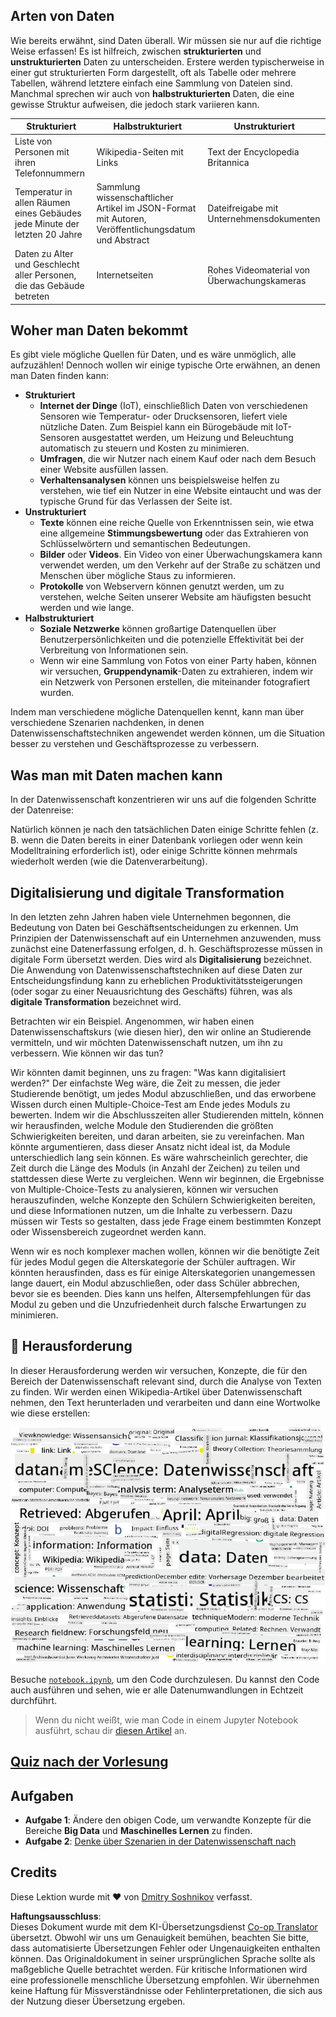<!--
CO_OP_TRANSLATOR_METADATA:
{
  "original_hash": "2583a9894af7123b2fcae3376b14c035",
  "translation_date": "2025-08-24T21:27:38+00:00",
  "source_file": "1-Introduction/01-defining-data-science/README.md",
  "language_code": "de"
}
-->
## Arten von Daten

Wie bereits erwähnt, sind Daten überall. Wir müssen sie nur auf die richtige Weise erfassen! Es ist hilfreich, zwischen **strukturierten** und **unstrukturierten** Daten zu unterscheiden. Erstere werden typischerweise in einer gut strukturierten Form dargestellt, oft als Tabelle oder mehrere Tabellen, während letztere einfach eine Sammlung von Dateien sind. Manchmal sprechen wir auch von **halbstrukturierten** Daten, die eine gewisse Struktur aufweisen, die jedoch stark variieren kann.

| Strukturiert                                                                | Halbstrukturiert                                                                                 | Unstrukturiert                          |
| ---------------------------------------------------------------------------- | ------------------------------------------------------------------------------------------------ | --------------------------------------- |
| Liste von Personen mit ihren Telefonnummern                                 | Wikipedia-Seiten mit Links                                                                       | Text der Encyclopedia Britannica        |
| Temperatur in allen Räumen eines Gebäudes jede Minute der letzten 20 Jahre  | Sammlung wissenschaftlicher Artikel im JSON-Format mit Autoren, Veröffentlichungsdatum und Abstract | Dateifreigabe mit Unternehmensdokumenten |
| Daten zu Alter und Geschlecht aller Personen, die das Gebäude betreten      | Internetseiten                                                                                   | Rohes Videomaterial von Überwachungskameras |

## Woher man Daten bekommt

Es gibt viele mögliche Quellen für Daten, und es wäre unmöglich, alle aufzuzählen! Dennoch wollen wir einige typische Orte erwähnen, an denen man Daten finden kann:

* **Strukturiert**
  - **Internet der Dinge** (IoT), einschließlich Daten von verschiedenen Sensoren wie Temperatur- oder Drucksensoren, liefert viele nützliche Daten. Zum Beispiel kann ein Bürogebäude mit IoT-Sensoren ausgestattet werden, um Heizung und Beleuchtung automatisch zu steuern und Kosten zu minimieren.
  - **Umfragen**, die wir Nutzer nach einem Kauf oder nach dem Besuch einer Website ausfüllen lassen.
  - **Verhaltensanalysen** können uns beispielsweise helfen zu verstehen, wie tief ein Nutzer in eine Website eintaucht und was der typische Grund für das Verlassen der Seite ist.
* **Unstrukturiert**
  - **Texte** können eine reiche Quelle von Erkenntnissen sein, wie etwa eine allgemeine **Stimmungsbewertung** oder das Extrahieren von Schlüsselwörtern und semantischen Bedeutungen.
  - **Bilder** oder **Videos**. Ein Video von einer Überwachungskamera kann verwendet werden, um den Verkehr auf der Straße zu schätzen und Menschen über mögliche Staus zu informieren.
  - **Protokolle** von Webservern können genutzt werden, um zu verstehen, welche Seiten unserer Website am häufigsten besucht werden und wie lange.
* **Halbstrukturiert**
  - **Soziale Netzwerke** können großartige Datenquellen über Benutzerpersönlichkeiten und die potenzielle Effektivität bei der Verbreitung von Informationen sein.
  - Wenn wir eine Sammlung von Fotos von einer Party haben, können wir versuchen, **Gruppendynamik**-Daten zu extrahieren, indem wir ein Netzwerk von Personen erstellen, die miteinander fotografiert wurden.

Indem man verschiedene mögliche Datenquellen kennt, kann man über verschiedene Szenarien nachdenken, in denen Datenwissenschaftstechniken angewendet werden können, um die Situation besser zu verstehen und Geschäftsprozesse zu verbessern.

## Was man mit Daten machen kann

In der Datenwissenschaft konzentrieren wir uns auf die folgenden Schritte der Datenreise:

Natürlich können je nach den tatsächlichen Daten einige Schritte fehlen (z. B. wenn die Daten bereits in einer Datenbank vorliegen oder wenn kein Modelltraining erforderlich ist), oder einige Schritte können mehrmals wiederholt werden (wie die Datenverarbeitung).

## Digitalisierung und digitale Transformation

In den letzten zehn Jahren haben viele Unternehmen begonnen, die Bedeutung von Daten bei Geschäftsentscheidungen zu erkennen. Um Prinzipien der Datenwissenschaft auf ein Unternehmen anzuwenden, muss zunächst eine Datenerfassung erfolgen, d. h. Geschäftsprozesse müssen in digitale Form übersetzt werden. Dies wird als **Digitalisierung** bezeichnet. Die Anwendung von Datenwissenschaftstechniken auf diese Daten zur Entscheidungsfindung kann zu erheblichen Produktivitätssteigerungen (oder sogar zu einer Neuausrichtung des Geschäfts) führen, was als **digitale Transformation** bezeichnet wird.

Betrachten wir ein Beispiel. Angenommen, wir haben einen Datenwissenschaftskurs (wie diesen hier), den wir online an Studierende vermitteln, und wir möchten Datenwissenschaft nutzen, um ihn zu verbessern. Wie können wir das tun?

Wir könnten damit beginnen, uns zu fragen: "Was kann digitalisiert werden?" Der einfachste Weg wäre, die Zeit zu messen, die jeder Studierende benötigt, um jedes Modul abzuschließen, und das erworbene Wissen durch einen Multiple-Choice-Test am Ende jedes Moduls zu bewerten. Indem wir die Abschlusszeiten aller Studierenden mitteln, können wir herausfinden, welche Module den Studierenden die größten Schwierigkeiten bereiten, und daran arbeiten, sie zu vereinfachen.
Man könnte argumentieren, dass dieser Ansatz nicht ideal ist, da Module unterschiedlich lang sein können. Es wäre wahrscheinlich gerechter, die Zeit durch die Länge des Moduls (in Anzahl der Zeichen) zu teilen und stattdessen diese Werte zu vergleichen.
Wenn wir beginnen, die Ergebnisse von Multiple-Choice-Tests zu analysieren, können wir versuchen herauszufinden, welche Konzepte den Schülern Schwierigkeiten bereiten, und diese Informationen nutzen, um die Inhalte zu verbessern. Dazu müssen wir Tests so gestalten, dass jede Frage einem bestimmten Konzept oder Wissensbereich zugeordnet werden kann.

Wenn wir es noch komplexer machen wollen, können wir die benötigte Zeit für jedes Modul gegen die Alterskategorie der Schüler auftragen. Wir könnten herausfinden, dass es für einige Alterskategorien unangemessen lange dauert, ein Modul abzuschließen, oder dass Schüler abbrechen, bevor sie es beenden. Dies kann uns helfen, Altersempfehlungen für das Modul zu geben und die Unzufriedenheit durch falsche Erwartungen zu minimieren.

## 🚀 Herausforderung

In dieser Herausforderung werden wir versuchen, Konzepte, die für den Bereich der Datenwissenschaft relevant sind, durch die Analyse von Texten zu finden. Wir werden einen Wikipedia-Artikel über Datenwissenschaft nehmen, den Text herunterladen und verarbeiten und dann eine Wortwolke wie diese erstellen:

![Wortwolke für Datenwissenschaft](../../../../translated_images/ds_wordcloud.664a7c07dca57de017c22bf0498cb40f898d48aa85b3c36a80620fea12fadd42.de.png)

Besuche [`notebook.ipynb`](../../../../../../../../../1-Introduction/01-defining-data-science/notebook.ipynb ':ignore'), um den Code durchzulesen. Du kannst den Code auch ausführen und sehen, wie er alle Datenumwandlungen in Echtzeit durchführt.

> Wenn du nicht weißt, wie man Code in einem Jupyter Notebook ausführt, schau dir [diesen Artikel](https://soshnikov.com/education/how-to-execute-notebooks-from-github/) an.

## [Quiz nach der Vorlesung](https://purple-hill-04aebfb03.1.azurestaticapps.net/quiz/1)

## Aufgaben

* **Aufgabe 1**: Ändere den obigen Code, um verwandte Konzepte für die Bereiche **Big Data** und **Maschinelles Lernen** zu finden.
* **Aufgabe 2**: [Denke über Szenarien in der Datenwissenschaft nach](assignment.md)

## Credits

Diese Lektion wurde mit ♥️ von [Dmitry Soshnikov](http://soshnikov.com) verfasst.

**Haftungsausschluss**:  
Dieses Dokument wurde mit dem KI-Übersetzungsdienst [Co-op Translator](https://github.com/Azure/co-op-translator) übersetzt. Obwohl wir uns um Genauigkeit bemühen, beachten Sie bitte, dass automatisierte Übersetzungen Fehler oder Ungenauigkeiten enthalten können. Das Originaldokument in seiner ursprünglichen Sprache sollte als maßgebliche Quelle betrachtet werden. Für kritische Informationen wird eine professionelle menschliche Übersetzung empfohlen. Wir übernehmen keine Haftung für Missverständnisse oder Fehlinterpretationen, die sich aus der Nutzung dieser Übersetzung ergeben.